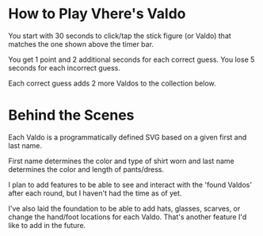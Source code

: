 # How to Play Vhere's Valdo

You start with 30 seconds to click/tap the stick figure (or Valdo) that matches the one shown above the timer bar.

You get 1 point and 2 additional seconds for each correct guess. You lose 5 seconds for each incorrect guess.

Each correct guess adds 2 more Valdos to the collection below.

# Behind the Scenes

Each Valdo is a programmatically defined SVG based on a given first and last name.

First name determines the color and type of shirt worn and last name determines the color and length of pants/dress.

I plan to add features to be able to see and interact with the 'found Valdos' after each round, but I haven't had the time as of yet.

I've also laid the foundation to be able to add hats, glasses, scarves, or change the hand/foot locations for each Valdo. That's another feature I'd like to add in the future.
